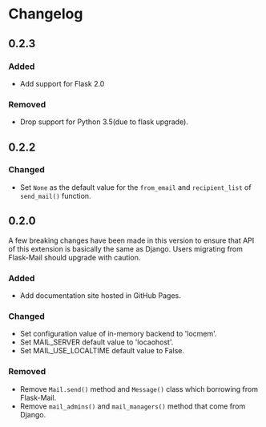# Changelog

## 0.2.3

### Added

- Add support for Flask 2.0

### Removed

- Drop support for Python 3.5(due to flask upgrade).

## 0.2.2

### Changed

- Set `None` as the default value for the `from_email` and `recipient_list` of `send_mail()` function.

## 0.2.0

A few breaking changes have been made in this version to ensure that API of this extension is basically the same as Django.
Users migrating from Flask-Mail should upgrade with caution.

### Added

- Add documentation site hosted in GitHub Pages.

### Changed

- Set configuration value of in-memory backend to 'locmem'.
- Set MAIL_SERVER default value to 'locaohost'.
- Set MAIL_USE_LOCALTIME default value to False.

### Removed

- Remove `Mail.send()` method and `Message()` class which borrowing from Flask-Mail.
- Remove `mail_admins()` and `mail_managers()` method that come from Django.
